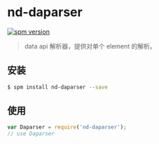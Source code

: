 # nd-daparser

[![spm version](http://spm.crossjs.com/badge/nd-daparser)](http://spm.crossjs.com/package/nd-daparser)

> data api 解析器，提供对单个 element 的解析。

## 安装

```bash
$ spm install nd-daparser --save
```

## 使用

```js
var Daparser = require('nd-daparser');
// use Daparser
```
